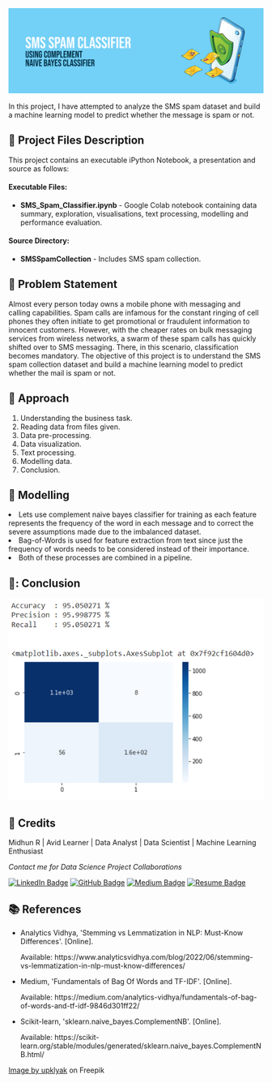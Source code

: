 <p align="center"> 
  <img src="Images/banner_spam.png" alt="Banner">
</p>

In this project, I have attempted to analyze the SMS spam dataset and build a machine learning model to predict whether the message is spam or not.

## :floppy_disk: Project Files Description</h2>

<p>This project contains an executable iPython Notebook, a presentation and source as follows:</p>
<h4>Executable Files:</h4>
<ul>
  <li><b>SMS_Spam_Classifier.ipynb</b> - Google Colab notebook containing data summary, exploration, visualisations, text processing, modelling and performance evaluation.</li>
</ul>

<h4>Source Directory:</h4>
<ul>
  <li><b>SMSSpamCollection</b> - Includes SMS spam collection.</li>
</ul>

## :book: Problem Statement

Almost every person today owns a mobile phone with messaging and calling capabilities. Spam calls are infamous for the constant ringing of cell phones they often initiate to get promotional or fraudulent information to innocent customers. However, with the cheaper rates on bulk messaging services from wireless networks, a swarm of these spam calls has quickly shifted over to SMS messaging. There, in this scenario, classification becomes mandatory.
The objective of this project is to understand the SMS spam collection dataset and build a machine learning model to predict whether the mail is spam or not.

## :book: Approach

1.	Understanding the business task.
2.	Reading data from files given.
3.	Data pre-processing.
4.	Data visualization.
5.	Text processing.
6.	Modelling data.
7.	Conclusion.

## :book: Modelling

<li>Lets use complement naive bayes classifier for training as each feature represents the frequency of the word in each message and to correct the severe assumptions made due to the imbalanced dataset.</li> 
<li>Bag-of-Words is used for feature extraction from text since just the frequency of words needs to be considered instead of their importance.</li> 
<li>Both of these processes are combined in a pipeline.</li>

## 📘: Conclusion

<img src="Images/result_spam.png" alt="Result">

## :scroll: Credits

Midhun R | Avid Learner | Data Analyst | Data Scientist | Machine Learning Enthusiast
<p> <i> Contact me for Data Science Project Collaborations</i></p>


[![LinkedIn Badge](https://img.shields.io/badge/LinkedIn-0077B5?style=for-the-badge&logo=linkedin&logoColor=white)](https://www.linkedin.com/in/connectmidhunr/)
[![GitHub Badge](https://img.shields.io/badge/GitHub-100000?style=for-the-badge&logo=github&logoColor=white)](https://github.com/connect-midhunr/)
[![Medium Badge](https://img.shields.io/badge/Medium-1DA1F2?style=for-the-badge&logo=medium&logoColor=white)](https://medium.com/@connect.midhunr/)
[![Resume Badge](https://img.shields.io/badge/resume-0077B5?style=for-the-badge&logo=resume&logoColor=white)](https://drive.google.com/file/d/1Bho0SK8U3PMCK5UEyVEYnrNM9IYUUzcV/view?usp=sharing)

## :books: References
<ul>
  <li><p>Analytics Vidhya, 'Stemming vs Lemmatization in NLP: Must-Know Differences'. [Online].</p>
      <p>Available: https://www.analyticsvidhya.com/blog/2022/06/stemming-vs-lemmatization-in-nlp-must-know-differences/</p>
  </li>
  <li><p>Medium, 'Fundamentals of Bag Of Words and TF-IDF'. [Online].</p>
      <p>Available: https://medium.com/analytics-vidhya/fundamentals-of-bag-of-words-and-tf-idf-9846d301ff22/</p>
  </li>
  <li><p>Scikit-learn, 'sklearn.naive_bayes.ComplementNB'. [Online].</p>
      <p>Available: https://scikit-learn.org/stable/modules/generated/sklearn.naive_bayes.ComplementNB.html/</p>
  </li>
</ul>

<a href="https://www.freepik.com/free-vector/anti-spam-protection-landing-page-concept-email-security-safety-web-mail-system-vector-banner-filter-service-from-phishing-junk-messages-with-isometric-smartphone-shield-letters_24499395.htm#query=spam&position=32&from_view=search&track=sph">Image by upklyak</a> on Freepik
